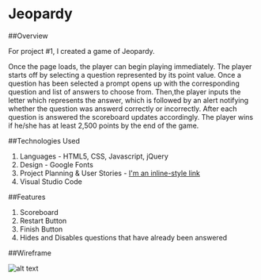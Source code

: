# Jeopardy

##Overview

For project #1, I created a game of Jeopardy.

Once the page loads, the player can begin playing immediately. The player starts off by selecting a question represented by its point value. Once a question has been selected a prompt opens up with the corresponding question and list of answers to choose from. Then,the player inputs  the letter which  represents the answer, which is followed by an alert notifying whether the question was answerd correctly or incorrectly. After each question is answered the scoreboard updates accordingly. The player wins if he/she has at least 2,500 points by the end of the game.

##Technologies Used

1. Languages - HTML5, CSS, Javascript, jQuery
2. Design - Google Fonts
3. Project Planning & User Stories - [I'm an inline-style link](https://trello.com/b/3Nr1vPfJ/wdi-project-1)
4. Visual Studio Code

##Features

1. Scoreboard
2. Restart Button
3. Finish Button
4. Hides and Disables questions that have already been answered

##Wireframe

![alt text]()